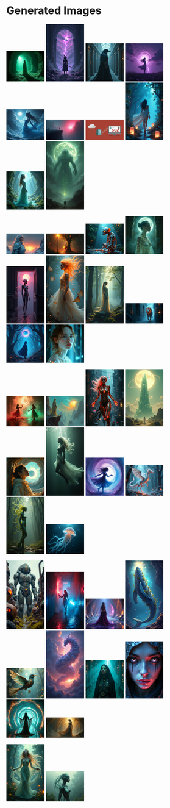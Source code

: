 # Generated Images



<img src="2025_07_29_01.png" width="100"/> <img src="2025_07_29_02.png" width="100"/> <img src="2025_07_29_03.png" width="100"/> <img src="2025_07_29_04.png" width="100"/> <img src="2025_07_29_05.png" width="100"/> <img src="2025_07_29_06.png" width="100"/> <img src="2025_07_29_07.png" width="100"/> <img src="2025_07_29_08.png" width="100"/> <img src="2025_07_29_09.png" width="100"/> <img src="2025_07_29_10.png" width="100"/>

<img src="2025_07_29_11.png" width="100"/> <img src="2025_07_29_12.png" width="100"/> <img src="2025_07_29_13.png" width="100"/> <img src="2025_07_29_14.png" width="100"/> <img src="2025_07_29_15.png" width="100"/> <img src="2025_07_29_16.png" width="100"/> <img src="2025_07_29_17.png" width="100"/> <img src="2025_07_29_18.png" width="100"/> <img src="2025_07_29_19.png" width="100"/> <img src="2025_07_29_20.png" width="100"/>

<img src="2025_07_29_21.png" width="100"/> <img src="2025_07_29_22.png" width="100"/> <img src="2025_07_29_23.png" width="100"/> <img src="2025_07_29_24.png" width="100"/> <img src="2025_07_29_25.png" width="100"/> <img src="2025_07_29_26.png" width="100"/> <img src="2025_07_29_27.png" width="100"/> <img src="2025_07_29_28.png" width="100"/> <img src="2025_07_29_29.png" width="100"/> <img src="2025_07_29_30.png" width="100"/>

<img src="2025_07_29_31.png" width="100"/> <img src="2025_07_29_32.png" width="100"/> <img src="2025_07_29_33.png" width="100"/> <img src="2025_07_29_34.png" width="100"/> <img src="2025_07_29_35.png" width="100"/> <img src="2025_07_29_36.png" width="100"/> <img src="2025_07_29_37.png" width="100"/> <img src="2025_07_29_38.png" width="100"/> <img src="2025_07_29_39.png" width="100"/> <img src="2025_07_29_40.png" width="100"/>

<img src="2025_07_29_41.png" width="100"/> <img src="2025_07_29_42.png" width="100"/>